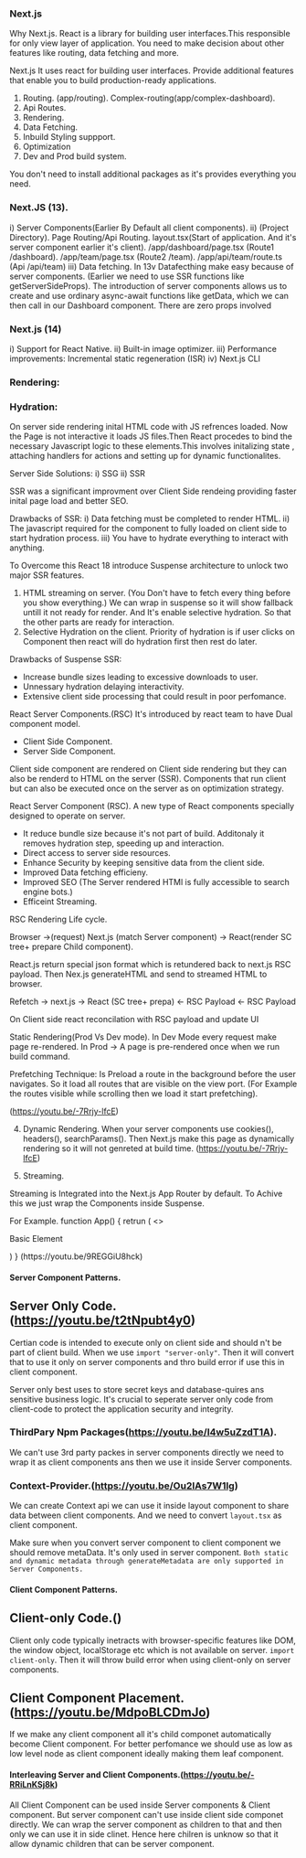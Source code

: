 ### Next.js

Why Next.js.
React is a library for building user interfaces.This responsible for only view layer of application.
You need to make decision about other features like routing, data fetching and more.

Next.js
It uses react for building user interfaces.
Provide additional features that enable you to build production-ready applications.

1. Routing. (app/routing).
   Complex-routing(app/complex-dashboard).
2. Api Routes.
3. Rendering.
4. Data Fetching.
5. Inbuild Styling suppport.
6. Optimization
7. Dev and Prod build system.

You don't need to install additional packages as it's provides everything you need.

### Next.JS (13).

i) Server Components(Earlier By Default all client components).
ii) (Project Directory).
Page Routing/Api Routing.
layout.tsx(Start of application. And it's server component earlier it's client).
/app/dashboard/page.tsx (Route1 /dashboard).
/app/team/page.tsx (Route2 /team).
/app/api/team/route.ts (Api /api/team)
iii) Data fetching.
In 13v Datafecthing make easy because of server components. (Earlier we need to use SSR functions like getServerSideProps).
The introduction of server components allows us to create and use ordinary async-await functions like getData, which we can then call in our Dashboard component. There are zero props involved

### Next.js (14)

i) Support for React Native.
ii) Built-in image optimizer.
iii) Performance improvements: Incremental static regeneration (ISR)
iv) Next.js CLI

### Rendering:

### Hydration:

On server side rendering inital HTML code with JS refrences loaded. Now the Page is not interactive it loads JS files.Then React procedes to bind the necessary Javascript logic to these elements.This involves initalizing state , attaching handlers for actions and setting up for dynamic functionalites.

Server Side Solutions:
i) SSG
ii) SSR

SSR was a significant improvment over Client Side rendeing providing faster inital page load and better SEO.

Drawbacks of SSR:
i) Data fetching must be completed to render HTML.
ii) The javascript required for the component to fully loaded on client side to start hydration process.
iii) You have to hydrate everything to interact with anything.

To Overcome this React 18 introduce Suspense architecture to unlock two major SSR features.

1. HTML streaming on server. (You Don't have to fetch every thing before you show everything.)
   We can wrap in suspense so it will show fallback untill it not ready for render. And It's enable selective hydration. So that the other parts are ready for interaction.
2. Selective Hydration on the client.
   Priority of hydration is if user clicks on Component then react will do hydration first then rest do later.

Drawbacks of Suspense SSR:

- Increase bundle sizes leading to excessive downloads to user.
- Unnessary hydration delaying interactivity.
- Extensive client side processing that could result in poor perfomance.

React Server Components.(RSC) It's introduced by react team to have Dual component model.

- Client Side Component.
- Server Side Component.

Client side component are rendered on Client side rendering but they can also be renderd to HTML on the server (SSR). Components that run client but can also be executed once on the server as on optimization strategy.

React Server Component (RSC).
A new type of React components specially designed to operate on server.

- It reduce bundle size because it's not part of build. Additonaly it removes hydration step, speeding up and interaction.
- Direct access to server side resources.
- Enhance Security by keeping sensitive data from the client side.
- Improved Data fetching efficieny.
- Improved SEO (The Server rendered HTMl is fully accessible to search engine bots.)
- Efficeint Streaming.

RSC Rendering Life cycle.

Browser ->(request) Next.js (match Server component) -> React(render SC tree+ prepare Child component).

React.js return special json format which is retundered back to next.js RSC payload. Then Nex.js generateHTML and send to streamed HTML to browser.

Refetch -> next.js -> React (SC tree+ prepa)
<- RSC Payload
<- RSC Payload

On Client side react reconcilation with RSC payload and update UI

Static Rendering(Prod Vs Dev mode).
In Dev Mode every request make page re-rendered.
In Prod -> A page is pre-rendered once when we run build command.

Prefetching Technique: Is Preload a route in the background before the user navigates. So it load all routes that are visible on the view port. (For Example the routes visible while scrolling then we load it start prefetching).

(https://youtu.be/-7Rrjy-lfcE)

4. Dynamic Rendering.
   When your server components use cookies(), headers(), searchParams(). Then Next.js make this page as dynamically rendering so it will not genreted at build time.
   (https://youtu.be/-7Rrjy-lfcE)

5. Streaming.

Streaming is Integrated into the Next.js App Router by default. To Achive this we just wrap the Components inside Suspense.

For Example.
function App() {
retrun (
<>

<p>Basic Element</p>
<Suspense>
<Product />
</Suspense>
<Suspense>
<Suggestions />
</Suspense>
</>  
 )
}
(https://youtu.be/9REGGiU8hck)

#### Server Component Patterns.

## Server Only Code.(https://youtu.be/t2tNpubt4y0)

Certian code is intended to execute only on client side and should n't be part of client build. When we use `import "server-only"`. Then it will convert that to use it only on server components and thro build error if use this in client component.

Server only best uses to store secret keys and database-quires ans sensitive business logic. It's crucial to seperate server only code from client-code to protect the application security and integrity.

### ThirdPary Npm Packages(https://youtu.be/I4w5uZzdT1A).

We can't use 3rd party packes in server components directly we need to wrap it as client components ans then we use it inside Server components.

### Context-Provider.(https://youtu.be/Ou2IAs7W1Ig)

We can create Context api we can use it inside layout component to share data between client components. And we need to convert `layout.tsx` as client component.

Make sure when you convert server component to client component we should remove metaData. It's only used in server component.
`Both static and dynamic metadata through generateMetadata are only supported in Server Components.`

#### Client Component Patterns.

## Client-only Code.()

Client only code typically inetracts with browser-specific features like DOM, the window object, localStorage etc which is not available on server. `import client-only`. Then it will throw build error when using client-only on server components.

## Client Component Placement.(https://youtu.be/MdpoBLCDmJo)

If we make any client component all it's child componet automatically become Client component. For better perfomance we should use as low as low level node as client component ideally making them leaf component.

#### Interleaving Server and Client Components.(https://youtu.be/-RRiLnKSj8k)

All Client Component can be used inside Server components & Client component. But server component can't use inside client side componet directly. We can wrap the server component as children to that and then only we can use it in side clinet. Hence here chilren is unknow so that it allow dynamic children that can be server component.
